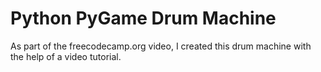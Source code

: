 # Python PyGame Drum Machine

As part of the freecodecamp.org video, I created this drum machine with the help of a video tutorial.
